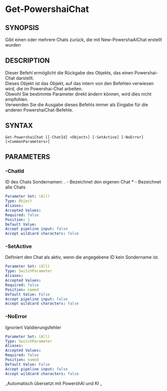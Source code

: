 ﻿---
external help file: powershai-help.xml
schema: 2.0.0
powershai: true
---

# Get-PowershaiChat

## SYNOPSIS <!--!= @#Synop !-->
Gibt einen oder mehrere Chats zurück, die mit New-PowershaAIChat erstellt wurden

## DESCRIPTION <!--!= @#Desc !-->
Dieser Befehl ermöglicht die Rückgabe des Objekts, das einen Powershai-Chat darstellt.  
Dieses Objekt ist das Objekt, auf das intern von den Befehlen verwiesen wird, die im Powershai-Chat arbeiten.  
Obwohl Sie bestimmte Parameter direkt ändern können, wird dies nicht empfohlen.  
Verwenden Sie die Ausgabe dieses Befehls immer als Eingabe für die anderen PowershaiChat-Befehle.

## SYNTAX <!--!= @#Syntax !-->

```
Get-PowershaiChat [[-ChatId] <Object>] [-SetActive] [-NoError] [<CommonParameters>]
```

## PARAMETERS <!--!= @#Params !-->

### -ChatId
ID des Chats
Sondernamen:
	. - Bezeichnet den eigenen Chat 
 	* - Bezeichnet alle Chats

```yml
Parameter Set: (All)
Type: Object
Aliases: 
Accepted Values: 
Required: false
Position: 1
Default Value: 
Accept pipeline input: false
Accept wildcard characters: false
```

### -SetActive
Definiert den Chat als aktiv, wenn die angegebene ID kein Sondername ist.

```yml
Parameter Set: (All)
Type: SwitchParameter
Aliases: 
Accepted Values: 
Required: false
Position: named
Default Value: False
Accept pipeline input: false
Accept wildcard characters: false
```

### -NoError
Ignoriert Validierungsfehler

```yml
Parameter Set: (All)
Type: SwitchParameter
Aliases: 
Accepted Values: 
Required: false
Position: named
Default Value: False
Accept pipeline input: false
Accept wildcard characters: false
```




<!--PowershaiAiDocBlockStart-->
_Automatisch übersetzt mit PowershAI und KI 
_
<!--PowershaiAiDocBlockEnd-->
